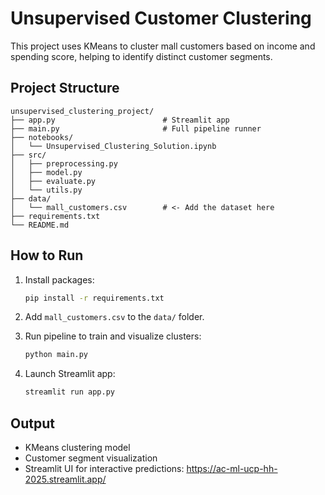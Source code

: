 # Unsupervised Customer Clustering

This project uses KMeans to cluster mall customers based on income and spending score, helping to identify distinct customer segments.

## Project Structure

```
unsupervised_clustering_project/
├── app.py                        # Streamlit app
├── main.py                       # Full pipeline runner
├── notebooks/
│   └── Unsupervised_Clustering_Solution.ipynb
├── src/
│   ├── preprocessing.py
│   ├── model.py
│   ├── evaluate.py
│   └── utils.py
├── data/
│   └── mall_customers.csv        # <- Add the dataset here
├── requirements.txt
└── README.md
```

## How to Run

1. Install packages:
   ```bash
   pip install -r requirements.txt
   ```

2. Add `mall_customers.csv` to the `data/` folder.

3. Run pipeline to train and visualize clusters:
   ```bash
   python main.py
   ```

4. Launch Streamlit app:
   ```bash
   streamlit run app.py
   ```

## Output

- KMeans clustering model
- Customer segment visualization
- Streamlit UI for interactive predictions: https://ac-ml-ucp-hh-2025.streamlit.app/
